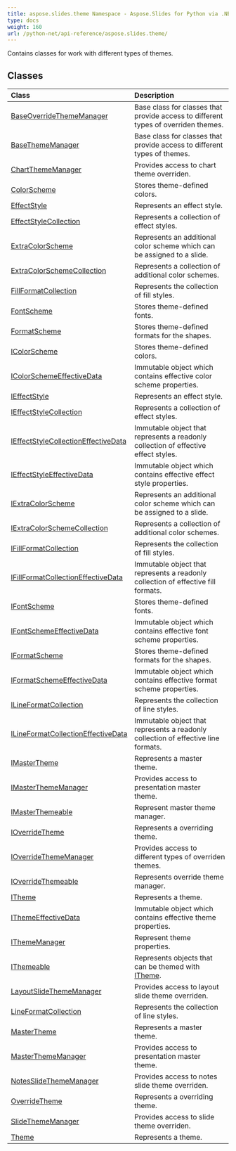 ```yaml
---
title: aspose.slides.theme Namespace - Aspose.Slides for Python via .NET - API Reference
type: docs
weight: 160
url: /python-net/api-reference/aspose.slides.theme/
---
```



Contains classes for work with different types of themes.

## **Classes**
|**Class**|**Description**|
| :- | :- |
|[BaseOverrideThemeManager](/python-net/api-reference/aspose.slides.theme/baseoverridethememanager/)|Base class for classes that provide access to different types of overriden themes.|
|[BaseThemeManager](/python-net/api-reference/aspose.slides.theme/basethememanager/)|Base class for classes that provide access to different types of themes.|
|[ChartThemeManager](/python-net/api-reference/aspose.slides.theme/chartthememanager/)|Provides access to chart theme overriden.|
|[ColorScheme](/python-net/api-reference/aspose.slides.theme/colorscheme/)|Stores theme-defined colors.|
|[EffectStyle](/python-net/api-reference/aspose.slides.theme/effectstyle/)|Represents an effect style.|
|[EffectStyleCollection](/python-net/api-reference/aspose.slides.theme/effectstylecollection/)|Represents a collection of effect styles.|
|[ExtraColorScheme](/python-net/api-reference/aspose.slides.theme/extracolorscheme/)|Represents an additional color scheme which can be assigned to a slide.|
|[ExtraColorSchemeCollection](/python-net/api-reference/aspose.slides.theme/extracolorschemecollection/)|Represents a collection of additional color schemes.|
|[FillFormatCollection](/python-net/api-reference/aspose.slides.theme/fillformatcollection/)|Represents the collection of fill styles.|
|[FontScheme](/python-net/api-reference/aspose.slides.theme/fontscheme/)|Stores theme-defined fonts.|
|[FormatScheme](/python-net/api-reference/aspose.slides.theme/formatscheme/)|Stores theme-defined formats for the shapes.|
|[IColorScheme](/python-net/api-reference/aspose.slides.theme/icolorscheme/)|Stores theme-defined colors.|
|[IColorSchemeEffectiveData](/python-net/api-reference/aspose.slides.theme/icolorschemeeffectivedata/)|Immutable object which contains effective color scheme properties.|
|[IEffectStyle](/python-net/api-reference/aspose.slides.theme/ieffectstyle/)|Represents an effect style.|
|[IEffectStyleCollection](/python-net/api-reference/aspose.slides.theme/ieffectstylecollection/)|Represents a collection of effect styles.|
|[IEffectStyleCollectionEffectiveData](/python-net/api-reference/aspose.slides.theme/ieffectstylecollectioneffectivedata/)|Immutable object that represents a readonly collection of effective effect styles.|
|[IEffectStyleEffectiveData](/python-net/api-reference/aspose.slides.theme/ieffectstyleeffectivedata/)|Immutable object which contains effective effect style properties.|
|[IExtraColorScheme](/python-net/api-reference/aspose.slides.theme/iextracolorscheme/)|Represents an additional color scheme which can be assigned to a slide.|
|[IExtraColorSchemeCollection](/python-net/api-reference/aspose.slides.theme/iextracolorschemecollection/)|Represents a collection of additional color schemes.|
|[IFillFormatCollection](/python-net/api-reference/aspose.slides.theme/ifillformatcollection/)|Represents the collection of fill styles.|
|[IFillFormatCollectionEffectiveData](/python-net/api-reference/aspose.slides.theme/ifillformatcollectioneffectivedata/)|Immutable object that represents a readonly collection of effective fill formats.|
|[IFontScheme](/python-net/api-reference/aspose.slides.theme/ifontscheme/)|Stores theme-defined fonts.|
|[IFontSchemeEffectiveData](/python-net/api-reference/aspose.slides.theme/ifontschemeeffectivedata/)|Immutable object which contains effective font scheme properties.|
|[IFormatScheme](/python-net/api-reference/aspose.slides.theme/iformatscheme/)|Stores theme-defined formats for the shapes.|
|[IFormatSchemeEffectiveData](/python-net/api-reference/aspose.slides.theme/iformatschemeeffectivedata/)|Immutable object which contains effective format scheme properties.|
|[ILineFormatCollection](/python-net/api-reference/aspose.slides.theme/ilineformatcollection/)|Represents the collection of line styles.|
|[ILineFormatCollectionEffectiveData](/python-net/api-reference/aspose.slides.theme/ilineformatcollectioneffectivedata/)|Immutable object that represents a readonly collection of effective line formats.|
|[IMasterTheme](/python-net/api-reference/aspose.slides.theme/imastertheme/)|Represents a master theme.|
|[IMasterThemeManager](/python-net/api-reference/aspose.slides.theme/imasterthememanager/)|Provides access to presentation master theme.|
|[IMasterThemeable](/python-net/api-reference/aspose.slides.theme/imasterthemeable/)|Represent master theme manager.|
|[IOverrideTheme](/python-net/api-reference/aspose.slides.theme/ioverridetheme/)|Represents a overriding theme.|
|[IOverrideThemeManager](/python-net/api-reference/aspose.slides.theme/ioverridethememanager/)|Provides access to different types of overriden themes.|
|[IOverrideThemeable](/python-net/api-reference/aspose.slides.theme/ioverridethemeable/)|Represents override theme manager.|
|[ITheme](/python-net/api-reference/aspose.slides.theme/itheme/)|Represents a theme.|
|[IThemeEffectiveData](/python-net/api-reference/aspose.slides.theme/ithemeeffectivedata/)|Immutable object which contains effective theme properties.|
|[IThemeManager](/python-net/api-reference/aspose.slides.theme/ithememanager/)|Represent theme properties.|
|[IThemeable](/python-net/api-reference/aspose.slides.theme/ithemeable/)|Represents objects that can be themed with [ITheme](/python-net/api-reference/aspose.slides.theme/itheme/).|
|[LayoutSlideThemeManager](/python-net/api-reference/aspose.slides.theme/layoutslidethememanager/)|Provides access to layout slide theme overriden.|
|[LineFormatCollection](/python-net/api-reference/aspose.slides.theme/lineformatcollection/)|Represents the collection of line styles.|
|[MasterTheme](/python-net/api-reference/aspose.slides.theme/mastertheme/)|Represents a master theme.|
|[MasterThemeManager](/python-net/api-reference/aspose.slides.theme/masterthememanager/)|Provides access to presentation master theme.|
|[NotesSlideThemeManager](/python-net/api-reference/aspose.slides.theme/notesslidethememanager/)|Provides access to notes slide theme overriden.|
|[OverrideTheme](/python-net/api-reference/aspose.slides.theme/overridetheme/)|Represents a overriding theme.|
|[SlideThemeManager](/python-net/api-reference/aspose.slides.theme/slidethememanager/)|Provides access to slide theme overriden.|
|[Theme](/python-net/api-reference/aspose.slides.theme/theme/)|Represents a theme.|
